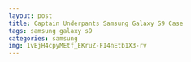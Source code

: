 ```yaml
---
layout: post
title: Captain Underpants Samsung Galaxy S9 Case
tags: samsung galaxy s9
categories: samsung
img: 1vEjH4cpyMEtf_EKruZ-FI4nEtb1X3-rv
---
```

